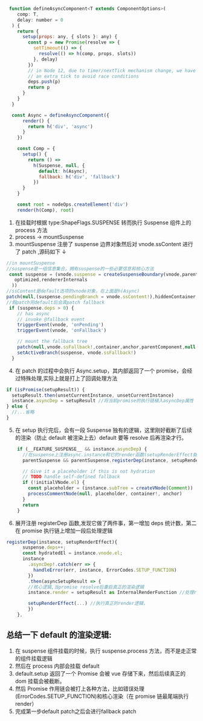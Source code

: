 ```javascript
 function defineAsyncComponent<T extends ComponentOptions>(
    comp: T,
    delay: number = 0
  ) {
    return {
      setup(props: any, { slots }: any) {
        const p = new Promise(resolve => {
          setTimeout(() => {
            resolve(() => h(comp, props, slots))
          }, delay)
        })
        // in Node 12, due to timer/nextTick mechanism change, we have to wait
        // an extra tick to avoid race conditions
        deps.push(p)
        return p
      }
    }
  }

  const Async = defineAsyncComponent({
      render() {
        return h('div', 'async')
      }
    })

    const Comp = {
      setup() {
        return () =>
          h(Suspense, null, {
            default: h(Async),
            fallback: h('div', 'fallback')
          })
      }
    }

    const root = nodeOps.createElement('div')
    render(h(Comp), root)
```

1. 在挂载时根据 type:ShapeFlags.SUSPENSE 转而执行 Suspense 组件上的 process 方法
2. process -> mountSuspense
3. mountSuspense 注册了 suspense 边界对象然后对 vnode.ssContent 进行了 patch ,源码如下 ↓

```javascript
//in mountSuspense
//suspense是一组信息集合，拥有suspense的一些必要信息和核心方法
 const suspense = (vnode.suspense = createSuspenseBoundary(vnode,parentSuspense,parentComponent,container,hiddenContainer,anchor,isSVG,slotScopeIds,
   optimized,rendererInternals
  ))
//ssContent是default选项的vnode对象，在上面是h(Async)
patch(null,(suspense.pendingBranch = vnode.ssContent!),hiddenContainer,null,parentComponent,suspense,isSVG,slotScopeIds)
//假patch完default后会真patch fallback
 if (suspense.deps > 0) {
    // has async
    // invoke @fallback event
    triggerEvent(vnode, 'onPending')
    triggerEvent(vnode, 'onFallback')

    // mount the fallback tree
    patch(null,vnode.ssFallback!,container,anchor,parentComponent,null, slotScopeIds)
    setActiveBranch(suspense, vnode.ssFallback!)
  }
```

4. 在 patch 的过程中会执行 Async.setup，其内部返回了一个 promise，会经过特殊处理,实际上就是打上了回调处理方法

```javascript
if (isPromise(setupResult)) {
  setupResult.then(unsetCurrentInstance, unsetCurrentInstance)
  instance.asyncDep = setupResult //将当前promise的执行链植入asyncDep属性
} else {
  //...省略
}
```

5. 在 setup 执行完后，会有一段 Suspense 独有的逻辑，这里刚好截断了后续的渲染（防止 default 被渲染上去）default 要等 resolve 后再渲染才行。

```javascript
    if (__FEATURE_SUSPENSE__ && instance.asyncDep) {
      //在suspense上注册async.instance和它的render函数(setupRenderEffect就是对render的封装)
      parentSuspense && parentSuspense.registerDep(instance, setupRenderEffect)

      // Give it a placeholder if this is not hydration
      // TODO handle self-defined fallback
      if (!initialVNode.el) {
        const placeholder = (instance.subTree = createVNode(Comment))
        processCommentNode(null, placeholder, container!, anchor)
      }
      return
    }
```

6. 展开注册 registerDep 函数,发现它做了两件事，第一增加 deps 统计数，第二在 promise 执行链上增加一段后处理逻辑

```javascript
registerDep(instance, setupRenderEffect){
      suspense.deps++;
      const hydratedEl = instance.vnode.el;
      instance
        .asyncDep!.catch(err => {
          handleError(err, instance, ErrorCodes.SETUP_FUNCTION)
        })
        .then(asyncSetupResult => {
        //核心逻辑,当promise resolve后重启真正的渲染逻辑
        instance.render = setupResult as InternalRenderFunction //处理render，实际上是render=() => h(comp, props, slots)（default异步组件的渲染函数）

        setupRenderEffect(...) //执行真正的render逻辑，
        })
    },
```

## 总结一下 default 的渲染逻辑:

1. 在 suspense 组件挂载的时候，执行 suspense.process 方法，而不是走正常的组件挂载逻辑
2. 然后在 process 内部会挂载 default
3. default.setup 返回了一个 Promise 会被 vue 存储下来，然后后续真正的 dom 挂载会被截断。
4. 然后 Promise 作用链会被打上各种方法，比如错误处理(ErrorCodes.SETUP_FUNCTION)和核心渲染（在 promise 链最尾端执行 render）
5. 完成第一步default patch之后会进行fallback patch

